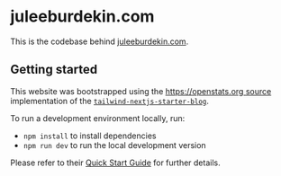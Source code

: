 # juleeburdekin.com

This is the codebase behind [juleeburdekin.com](https://juleeburdekin.com).

## Getting started

This website was bootstrapped using the [https://openstats.org source](https://github.com/OpenSats/website) implementation of the [`tailwind-nextjs-starter-blog`](https://github.com/timlrx/tailwind-nextjs-starter-blog). 

To run a development environment locally, run:

  - `npm install` to install dependencies
  - `npm run dev` to run the local development version

Please refer to their [Quick Start Guide](https://github.com/timlrx/tailwind-nextjs-starter-blog#quick-start-guide) for further details.
